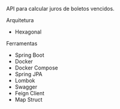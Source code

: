 API para calcular juros de boletos vencidos.

Arquitetura 
<ul>
<li>Hexagonal</li>
</ul>

Ferramentas
<ul>
<li>Spring Boot</li>
<li>Docker</li>
<li>Docker Compose</li>
<li>Spring JPA</li>
<li>Lombok</li>
<li>Swagger</li>
<li>Feign Client</li>
<li>Map Struct</li>
</ul>
